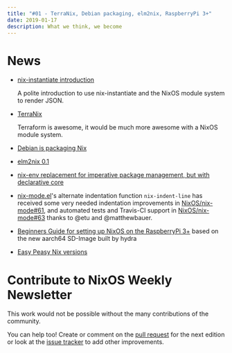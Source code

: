 ```yaml
---
title: "#01 - TerraNix, Debian packaging, elm2nix, RaspberryPi 3+"
date: 2019-01-17
description: What we think, we become
---
```


# News

- [nix-instantiate introduction](https://tech.ingolf-wagner.de/nixos/nix-instantiate/)

  A polite introduction to use nix-instantiate and the NixOS module system to render JSON.

- [TerraNix](https://github.com/mrVanDalo/terranix)

  Terraform is awesome, it would be much more awesome with a NixOS module system.

- [Debian is packaging Nix](https://lists.debian.org/debian-devel/2019/01/msg00013.html)

- [elm2nix 0.1](https://blog.hercules-ci.com/elm/2019/01/03/elm2nix-0.1/)

- [nix-env replacement for imperative package management, but with declarative core](https://discourse.nixos.org/t/declarative-package-management-for-normal-users/1823/3)

- [nix-mode.el](https://github.com/nixos/nix-mode)'s alternate indentation function
  `nix-indent-line` has received some very needed indentation improvements in
  [NixOS/nix-mode#61](https://github.com/NixOS/nix-mode/pull/61), and automated
  tests and Travis-CI support in [NixOS/nix-mode#63](https://github.com/NixOS/nix-mode/pull/63)
  thanks to @etu and @matthewbauer.

- [Beginners Guide for setting up NixOS on the RaspberryPi 3+](https://github.com/zupo/nix)
  based on the new aarch64 SD-Image built by hydra

- [Easy Peasy Nix versions](https://nmattia.com/posts/2019-01-15-easy-peasy-nix-versions.html)

# Contribute to NixOS Weekly Newsletter

This work would not be possible without the many contributions of the community.

You can help too! Create or comment on the [pull request](https://github.com/NixOS/nixos-weekly/pulls)
for the next edition or look at the
[issue tracker](https://github.com/NixOS/nixos-weekly/issues) to add other improvements.
